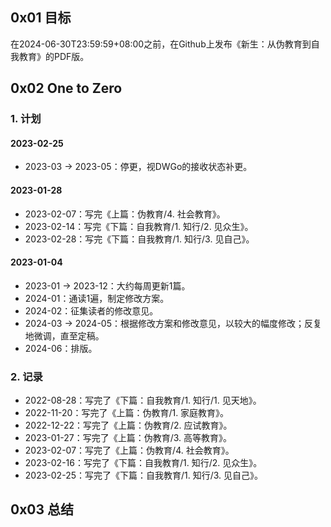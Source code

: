 ## 0x01 目标

在2024-06-30T23:59:59+08:00之前，在Github上发布《新生：从伪教育到自我教育》的PDF版。

## 0x02 One to Zero

### 1. 计划

#### 2023-02-25

- 2023-03 → 2023-05：停更，视DWGo的接收状态补更。

#### 2023-01-28

- 2023-02-07：写完《上篇：伪教育/4. 社会教育》。
- 2023-02-14：写完《下篇：自我教育/1. 知行/2. 见众生》。
- 2023-02-28：写完《下篇：自我教育/1. 知行/3. 见自己》。

#### 2023-01-04

- 2023-01 → 2023-12：大约每周更新1篇。
- 2024-01：通读1遍，制定修改方案。
- 2024-02：征集读者的修改意见。
- 2024-03 → 2024-05：根据修改方案和修改意见，以较大的幅度修改；反复地微调，直至定稿。
- 2024-06：排版。

### 2. 记录

- 2022-08-28：写完了《下篇：自我教育/1. 知行/1. 见天地》。
- 2022-11-20：写完了《上篇：伪教育/1. 家庭教育》。
- 2022-12-22：写完了《上篇：伪教育/2. 应试教育》。
- 2023-01-27：写完了《上篇：伪教育/3. 高等教育》。
- 2023-02-07：写完了《上篇：伪教育/4. 社会教育》。
- 2023-02-16：写完了《下篇：自我教育/1. 知行/2. 见众生》。
- 2023-02-25：写完了《下篇：自我教育/1. 知行/3. 见自己》。

## 0x03 总结